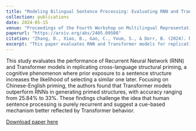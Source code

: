 ```yaml
---
title: "Modeling Bilingual Sentence Processing: Evaluating RNN and Transformer Architectures for Cross-Language Structural Priming"
collection: publications
date: 2024-05-15
venue: "Proceedings of the Fourth Workshop on Multilingual Representation Learning (MRL 2024)"
paperurl: "https://arxiv.org/abs/2405.09508"
citation: "Zhang, D., Xiao, B., Gao, C., Youm, S., & Dorr, B. (2024). Modeling Bilingual Sentence Processing: Evaluating RNN and Transformer Architectures for Cross-Language Structural Priming. In Proceedings of the Fourth Workshop on Multilingual Representation Learning (MRL 2024)."
excerpt: "This paper evaluates RNN and Transformer models for replicating cross-language structural priming in Chinese-English, showing Transformers outperform RNNs in producing primed sentence structures."
---
```


This study evaluates the performance of Recurrent Neural Network (RNN) and Transformer models in replicating cross-language structural priming, a cognitive phenomenon where prior exposure to a sentence structure increases the likelihood of selecting a similar one later. Focusing on Chinese-English priming, the authors found that Transformer models outperform RNNs in generating primed structures, with accuracy ranging from 25.84% to 33%. These findings challenge the idea that human sentence processing is purely recurrent and suggest a cue-based mechanism better reflected by Transformer behavior.

[Download paper here](https://arxiv.org/abs/2405.09508)
